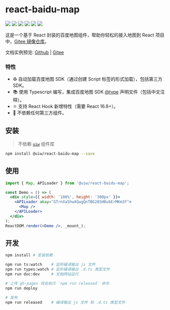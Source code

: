 react-baidu-map
===

[![](https://img.shields.io/github/issues/uiwjs/react-baidu-map.svg)](https://github.com/uiwjs/react-baidu-map/issues)
[![](https://img.shields.io/github/forks/uiwjs/react-baidu-map.svg)](https://github.com/uiwjs/react-baidu-map/network)
[![](https://img.shields.io/github/stars/uiwjs/react-baidu-map.svg)](https://github.com/uiwjs/react-baidu-map/stargazers)
[![](https://img.shields.io/github/release/uiwjs/react-baidu-map)](https://github.com/uiwjs/react-baidu-map/releases)
[![](https://img.shields.io/npm/v/@uiw/react-baidu-map.svg)](https://www.npmjs.com/package/@uiw/react-baidu-map)
[![](https://jaywcjlove.github.io/sb/ico/gitee.svg)](https://gitee.com/uiw/react-baidu-map)

这是一个基于 React 封装的百度地图组件，帮助你轻松的接入地图到 React 项目中，[Gitee 镜像仓库](https://gitee.com/uiw/react-baidu-map)。

文档实例预览: [Github](https://uiwjs.github.io/react-baidu-map/) | [Gitee](https://uiw.gitee.io/react-baidu-map/)

### 特性

- ♻️ 自动加载百度地图 SDK（通过创建 Script 标签的形式加载），包括第三方 SDK。
- 📚 使用 Typescript 编写，集成百度地图 SDK [@type](src/types) 声明文件（包括中文注释）。
- ⚛️ 支持 React Hook 新增特性（需要 React 16.8+）。
- 💝 不依赖任何第三方组件。

## 安装

> 不依赖 [`uiw`](https://github.com/uiwjs/uiw) 组件库

```bash
npm install @uiw/react-baidu-map --save
```

## 使用

<!--DemoStart,bgWhite,codePen--> 
```jsx
import { Map, APILoader } from '@uiw/react-baidu-map';

const Demo = () => (
  <div style={{ width: '100%', height: '300px' }}>
    <APILoader akay="GTrnXa5hwXGwgQnTBG28SHBubErMKm3f">
      <Map />
    </APILoader>
  </div>
);
ReactDOM.render(<Demo />, _mount_);
```
<!--End-->

## 开发

```bash
npm install # 安装依赖

npm run ts:watch    # 监听编译输出 js 文件
npm run types:watch # 监听编译输出 .d.ts 类型文件
npm run doc:dev     # 文档网站运行

# 上传 gh-pages 将会执行 `npm run released` 命令
npm run deploy

# 发布
npm run released    # 编译输出 js 文件 和 .d.ts 类型文件
```
